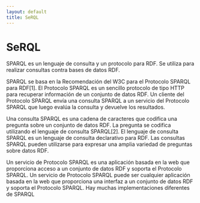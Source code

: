```yaml
---
layout: default
title: SeRQL
---
```


<div id="contact">
  <h1 class="pageTitle">SeRQL</h1>
  <p class="intro">
  SPARQL es un lenguaje de consulta y un protocolo para RDF. Se utiliza para realizar consultas contra bases de datos RDF.</p>
<p>
SPARQL se basa en la Recomendación del W3C para el Protocolo SPARQL para RDF[1]. El Protocolo SPARQL es un sencillo protocolo de tipo HTTP para recuperar información de un conjunto de datos RDF. Un cliente del Protocolo SPARQL envía una consulta SPARQL a un servicio del Protocolo SPARQL que luego evalúa la consulta y devuelve los resultados.

Una consulta SPARQL es una cadena de caracteres que codifica una pregunta sobre un conjunto de datos RDF. La pregunta se codifica utilizando el lenguaje de consulta SPARQL[2]. El lenguaje de consulta SPARQL es un lenguaje de consulta declarativo para RDF. Las consultas SPARQL pueden utilizarse para expresar una amplia variedad de preguntas sobre datos RDF.

Un servicio de Protocolo SPARQL es una aplicación basada en la web que proporciona acceso a un conjunto de datos RDF y soporta el Protocolo SPARQL. Un servicio de Protocolo SPARQL puede ser cualquier aplicación basada en la web que proporciona una interfaz a un conjunto de datos RDF y soporta el Protocolo SPARQL. Hay muchas implementaciones diferentes de SPARQL
</p>